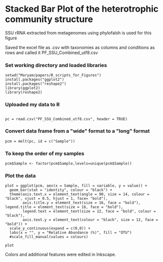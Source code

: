 # Stacked Bar Plot of the heterotrophic community structure 
SSU rRNA extracted from metagenomes using phylofalsh is used for this figure

Saved the excel file as .csv with taxonomies as columns and conditions as rows and called it PF_SSU_Combined_utf8.csv

### Set working directory and loaded libraries 

```
setwd("Maryam/papers/R_scripts_for_Figures")
install.packages("ggplot2")
install.packages("reshape2")
library(ggplot2)
library(reshape2)

```
### Uploaded my data to R
```

pc = read.csv("PF_SSU_Combined_utf8.csv", header = TRUE)

```

### Convert data frame from a "wide" format to a "long" format
```
pcm = melt(pc, id = c("Sample"))
```


### To keep the order of my samples
```
pcm$Sample <- factor(pcm$Sample,levels=unique(pcm$Sample))
```
### Plot the data

```
plot = ggplot(pcm, aes(x = Sample, fill = variable, y = value)) + 
  geom_bar(stat = "identity", colour = "black") + 
  theme(axis.text.x = element_text(angle = 90, size = 14, colour = "black", vjust = 0.5, hjust = 1, face= "bold"), 
        axis.title.y = element_text(size = 16, face = "bold"), legend.title = element_text(size = 16, face = "bold"), 
        legend.text = element_text(size = 12, face = "bold", colour = "black"), 
        axis.text.y = element_text(colour = "black", size = 12, face = "bold")) + 
  scale_y_continuous(expand = c(0,0)) + 
  labs(x = "", y = "Relative Abundance (%)", fill = "OTU") 
  #scale_fill_manual(values = colours)

plot

```

Colors and additional features were edited in Inkscape. 